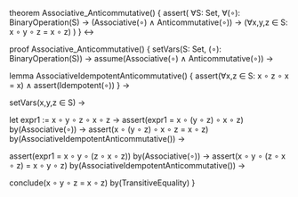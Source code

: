 theorem Associative_Anticommutative() {
  assert(
    ∀S: Set, ∀(∘): BinaryOperation(S) →
    (Associative(∘) ∧ Anticommutative(∘)) →
    (∀x,y,z ∈ S: x ∘ y ∘ z = x ∘ z)
  )
} ↔

proof Associative_Anticommutative() {
  setVars(S: Set, (∘): BinaryOperation(S)) →
  assume(Associative(∘) ∧ Anticommutative(∘)) →
  
  lemma AssociativeIdempotentAnticommutative() {
    assert(∀x,z ∈ S: x ∘ z ∘ x = x) ∧
    assert(Idempotent(∘))
  } →

  setVars(x,y,z ∈ S) →
  
  let expr1 := x ∘ y ∘ z ∘ x ∘ z →
  assert(expr1 = x ∘ (y ∘ z) ∘ x ∘ z) by(Associative(∘)) →
  assert(x ∘ (y ∘ z) ∘ x ∘ z = x ∘ z) by(AssociativeIdempotentAnticommutative()) →

  assert(expr1 = x ∘ y ∘ (z ∘ x ∘ z)) by(Associative(∘)) →
  assert(x ∘ y ∘ (z ∘ x ∘ z) = x ∘ y ∘ z) by(AssociativeIdempotentAnticommutative()) →
  
  conclude(x ∘ y ∘ z = x ∘ z) by(TransitiveEquality)
}